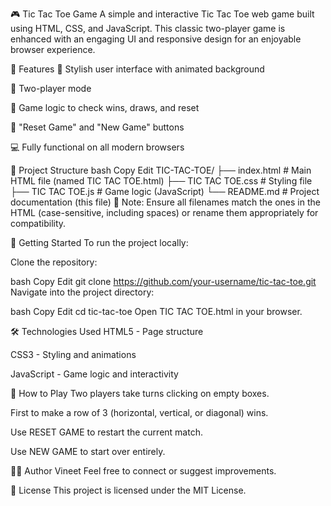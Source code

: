 🎮 Tic Tac Toe Game A simple and interactive Tic Tac Toe web game built using HTML, CSS, and JavaScript. This classic two-player game is enhanced with an engaging UI and responsive design for an enjoyable browser experience.

🧩 Features 🎨 Stylish user interface with animated background

👥 Two-player mode

🧠 Game logic to check wins, draws, and reset

🔄 "Reset Game" and "New Game" buttons

💻 Fully functional on all modern browsers

📁 Project Structure bash Copy Edit TIC-TAC-TOE/ ├── index.html # Main HTML file (named TIC TAC TOE.html) ├── TIC TAC TOE.css # Styling file ├── TIC TAC TOE.js # Game logic (JavaScript) └── README.md # Project documentation (this file) 📌 Note: Ensure all filenames match the ones in the HTML (case-sensitive, including spaces) or rename them appropriately for compatibility.

🚀 Getting Started To run the project locally:

Clone the repository:

bash Copy Edit git clone https://github.com/your-username/tic-tac-toe.git Navigate into the project directory:

bash Copy Edit cd tic-tac-toe Open TIC TAC TOE.html in your browser.

🛠️ Technologies Used HTML5 - Page structure

CSS3 - Styling and animations

JavaScript - Game logic and interactivity

📌 How to Play Two players take turns clicking on empty boxes.

First to make a row of 3 (horizontal, vertical, or diagonal) wins.

Use RESET GAME to restart the current match.

Use NEW GAME to start over entirely.

🧑‍💻 Author Vineet Feel free to connect or suggest improvements.

📄 License This project is licensed under the MIT License.
